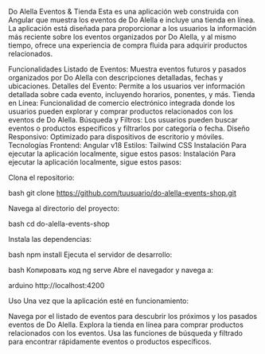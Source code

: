 Do Alella Eventos & Tienda
Esta es una aplicación web construida con Angular que muestra los eventos de Do Alella e incluye una tienda en línea. La aplicación está diseñada para proporcionar a los usuarios la información más reciente sobre los eventos organizados por Do Alella, y al mismo tiempo, ofrece una experiencia de compra fluida para adquirir productos relacionados.

Funcionalidades
Listado de Eventos: Muestra eventos futuros y pasados organizados por Do Alella con descripciones detalladas, fechas y ubicaciones.
Detalles del Evento: Permite a los usuarios ver información detallada sobre cada evento, incluyendo horarios, ponentes, y más.
Tienda en Línea: Funcionalidad de comercio electrónico integrada donde los usuarios pueden explorar y comprar productos relacionados con los eventos de Do Alella.
Búsqueda y Filtros: Los usuarios pueden buscar eventos o productos específicos y filtrarlos por categoría o fecha.
Diseño Responsivo: Optimizado para dispositivos de escritorio y móviles.
Tecnologías
Frontend: Angular v18
Estilos: Tailwind CSS
Instalación
Para ejecutar la aplicación localmente, sigue estos pasos:
Instalación
Para ejecutar la aplicación localmente, sigue estos pasos:

Clona el repositorio:

bash
git clone https://github.com/tuusuario/do-alella-events-shop.git

Navega al directorio del proyecto:

bash
cd do-alella-events-shop

Instala las dependencias:

bash
npm install
Ejecuta el servidor de desarrollo:

bash
Копировать код
ng serve
Abre el navegador y navega a:

arduino
http://localhost:4200

Uso
Una vez que la aplicación esté en funcionamiento:

Navega por el listado de eventos para descubrir los próximos y los pasados eventos de Do Alella.
Explora la tienda en línea para comprar productos relacionados con los eventos.
Usa las funciones de búsqueda y filtrado para encontrar rápidamente eventos o productos específicos.
